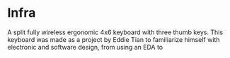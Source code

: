 
# Infra

A split fully wireless ergonomic 4x6 keyboard with three thumb keys.
This keyboard was made as a project by Eddie Tian to familiarize himself with electronic and software design, from using an EDA to 
